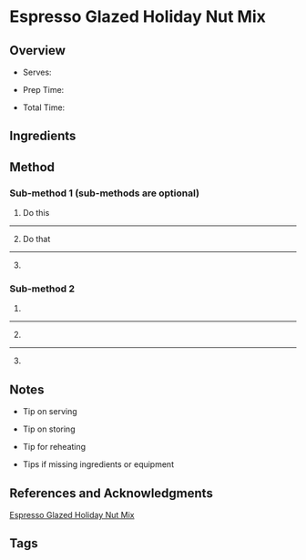 # Espresso Glazed Holiday Nut Mix

## Overview

- Serves:

- Prep Time:

- Total Time:

## Ingredients



## Method

### Sub-method 1 (sub-methods are optional)

1. Do this
---
2. Do that
---
3.

### Sub-method 2

1.
---
2.
---
3.

## Notes

- Tip on serving

- Tip on storing

- Tip for reheating

- Tips if missing ingredients or equipment

## References and Acknowledgments

[Espresso Glazed Holiday Nut Mix](http://www.flavourandsavour.com/espresso-glazed-holiday-nut-mix/)

## Tags


